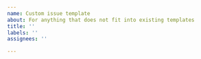 ```yaml
---
name: Custom issue template
about: For anything that does not fit into existing templates
title: ''
labels: ''
assignees: ''

---
```




